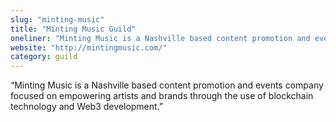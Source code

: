 ```yaml
---
slug: "minting-music"
title: "Minting Music Guild"
oneliner: "Minting Music is a Nashville based content promotion and events company focused on empowering artists and brands through the use of blockchain technology and Web3 development."
website: "http://mintingmusic.com/"
category: guild
---
```


“Minting Music is a Nashville based content promotion and events company focused on empowering artists and brands through the use of blockchain technology and Web3 development.”

